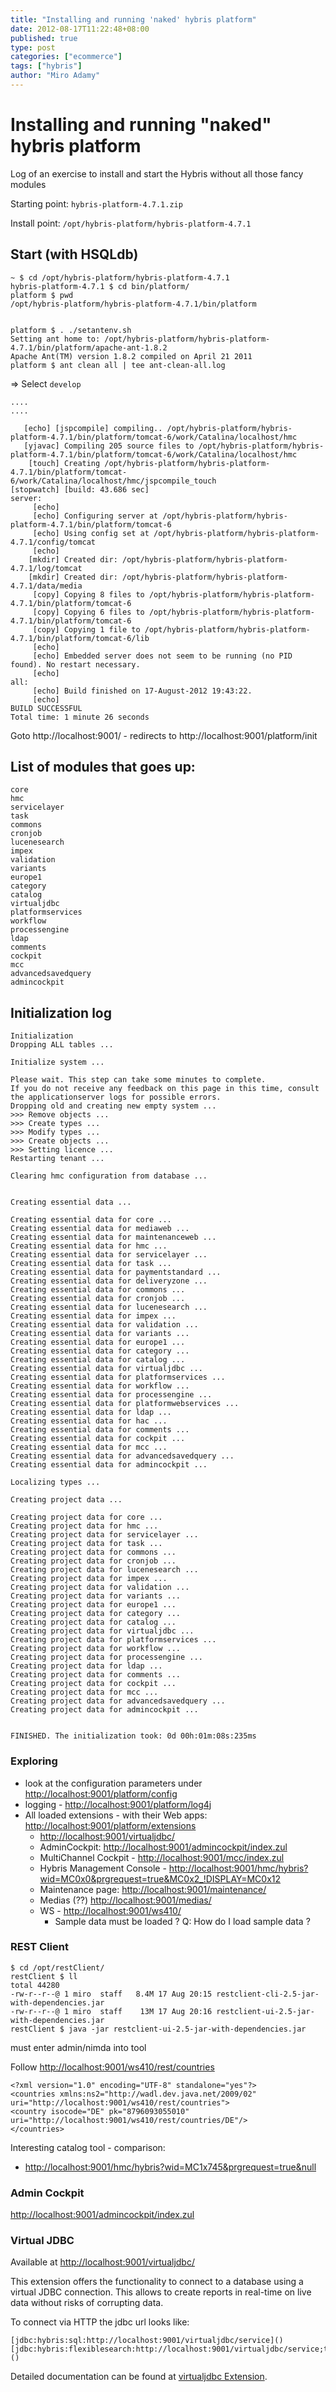 ```yaml
---
title: "Installing and running 'naked' hybris platform"
date: 2012-08-17T11:22:48+08:00
published: true
type: post
categories: ["ecommerce"]
tags: ["hybris"]
author: "Miro Adamy"
---
```


# Installing and running "naked" hybris platform

Log of an exercise to install and start the Hybris without all those fancy modules

Starting point: `hybris-platform-4.7.1.zip` 

Install point: `/opt/hybris-platform/hybris-platform-4.7.1`

## Start (with HSQLdb)

```
~ $ cd /opt/hybris-platform/hybris-platform-4.7.1
hybris-platform-4.7.1 $ cd bin/platform/
platform $ pwd
/opt/hybris-platform/hybris-platform-4.7.1/bin/platform
 
 
platform $ . ./setantenv.sh
Setting ant home to: /opt/hybris-platform/hybris-platform-4.7.1/bin/platform/apache-ant-1.8.2
Apache Ant(TM) version 1.8.2 compiled on April 21 2011
platform $ ant clean all | tee ant-clean-all.log
```

=> Select `develop`

```
....
....
   
   [echo] [jspcompile] compiling.. /opt/hybris-platform/hybris-platform-4.7.1/bin/platform/tomcat-6/work/Catalina/localhost/hmc
   [yjavac] Compiling 205 source files to /opt/hybris-platform/hybris-platform-4.7.1/bin/platform/tomcat-6/work/Catalina/localhost/hmc
    [touch] Creating /opt/hybris-platform/hybris-platform-4.7.1/bin/platform/tomcat-6/work/Catalina/localhost/hmc/jspcompile_touch
[stopwatch] [build: 43.686 sec]
server:
     [echo]
     [echo] Configuring server at /opt/hybris-platform/hybris-platform-4.7.1/bin/platform/tomcat-6
     [echo] Using config set at /opt/hybris-platform/hybris-platform-4.7.1/config/tomcat
     [echo]            
    [mkdir] Created dir: /opt/hybris-platform/hybris-platform-4.7.1/log/tomcat
    [mkdir] Created dir: /opt/hybris-platform/hybris-platform-4.7.1/data/media
     [copy] Copying 8 files to /opt/hybris-platform/hybris-platform-4.7.1/bin/platform/tomcat-6
     [copy] Copying 6 files to /opt/hybris-platform/hybris-platform-4.7.1/bin/platform/tomcat-6
     [copy] Copying 1 file to /opt/hybris-platform/hybris-platform-4.7.1/bin/platform/tomcat-6/lib
     [echo]
     [echo] Embedded server does not seem to be running (no PID found). No restart necessary.
     [echo]                        
all:
     [echo] Build finished on 17-August-2012 19:43:22.
     [echo]        
BUILD SUCCESSFUL
Total time: 1 minute 26 seconds
```

Goto http://localhost:9001/ - redirects to http://localhost:9001/platform/init

## List of modules that goes up:

```
core
hmc
servicelayer
task
commons
cronjob
lucenesearch
impex
validation
variants
europe1
category
catalog
virtualjdbc
platformservices
workflow
processengine
ldap
comments
cockpit
mcc
advancedsavedquery
admincockpit
```

## Initialization log

```
Initialization
Dropping ALL tables ...
 
Initialize system ...
 
Please wait. This step can take some minutes to complete.
If you do not receive any feedback on this page in this time, consult the applicationserver logs for possible errors.
Dropping old and creating new empty system ...
>>> Remove objects ...
>>> Create types ...
>>> Modify types ...
>>> Create objects ...
>>> Setting licence ...
Restarting tenant ...
 
Clearing hmc configuration from database ...
 
 
Creating essential data ...
 
Creating essential data for core ...
Creating essential data for mediaweb ...
Creating essential data for maintenanceweb ...
Creating essential data for hmc ...
Creating essential data for servicelayer ...
Creating essential data for task ...
Creating essential data for paymentstandard ...
Creating essential data for deliveryzone ...
Creating essential data for commons ...
Creating essential data for cronjob ...
Creating essential data for lucenesearch ...
Creating essential data for impex ...
Creating essential data for validation ...
Creating essential data for variants ...
Creating essential data for europe1 ...
Creating essential data for category ...
Creating essential data for catalog ...
Creating essential data for virtualjdbc ...
Creating essential data for platformservices ...
Creating essential data for workflow ...
Creating essential data for processengine ...
Creating essential data for platformwebservices ...
Creating essential data for ldap ...
Creating essential data for hac ...
Creating essential data for comments ...
Creating essential data for cockpit ...
Creating essential data for mcc ...
Creating essential data for advancedsavedquery ...
Creating essential data for admincockpit ...
 
Localizing types ...
 
Creating project data ...
 
Creating project data for core ...
Creating project data for hmc ...
Creating project data for servicelayer ...
Creating project data for task ...
Creating project data for commons ...
Creating project data for cronjob ...
Creating project data for lucenesearch ...
Creating project data for impex ...
Creating project data for validation ...
Creating project data for variants ...
Creating project data for europe1 ...
Creating project data for category ...
Creating project data for catalog ...
Creating project data for virtualjdbc ...
Creating project data for platformservices ...
Creating project data for workflow ...
Creating project data for processengine ...
Creating project data for ldap ...
Creating project data for comments ...
Creating project data for cockpit ...
Creating project data for mcc ...
Creating project data for advancedsavedquery ...
Creating project data for admincockpit ...
 
 
FINISHED. The initialization took: 0d 00h:01m:08s:235ms
```

### Exploring

* look at the configuration parameters under <http://localhost:9001/platform/config>
* logging - <http://localhost:9001/platform/log4j>
* All loaded extensions - with their Web apps: <http://localhost:9001/platform/extensions>
  * <http://localhost:9001/virtualjdbc/>
  * AdminCockpit: <http://localhost:9001/admincockpit/index.zul>
  * MultiChannel Cockpit - <http://localhost:9001/mcc/index.zul>
  * Hybris Management Console - [http://localhost:9001/hmc/hybris?wid=MC0x0&prgrequest=true&MC0x2\_!DISPLAY=MC0x12](http://localhost:9001/hmc/hybris?wid=MC0x0&prgrequest=true&MC0x2_!DISPLAY=MC0x12)
  * Maintenance page: <http://localhost:9001/maintenance/>
  * Medias (??) <http://localhost:9001/medias/>
  * WS - <http://localhost:9001/ws410/>
    * Sample data must be loaded ? Q: How do I load sample data ?

### REST Client

```
$ cd /opt/restClient/
restClient $ ll
total 44280
-rw-r--r--@ 1 miro  staff   8.4M 17 Aug 20:15 restclient-cli-2.5-jar-with-dependencies.jar
-rw-r--r--@ 1 miro  staff    13M 17 Aug 20:16 restclient-ui-2.5-jar-with-dependencies.jar
restClient $ java -jar restclient-ui-2.5-jar-with-dependencies.jar
```

must enter admin/nimda into tool

Follow <http://localhost:9001/ws410/rest/countries>

```
<?xml version="1.0" encoding="UTF-8" standalone="yes"?>
<countries xmlns:ns2="http://wadl.dev.java.net/2009/02" uri="http://localhost:9001/ws410/rest/countries">
<country isocode="DE" pk="8796093055010" uri="http://localhost:9001/ws410/rest/countries/DE"/>
</countries>
```


Interesting catalog tool - comparison:

* <http://localhost:9001/hmc/hybris?wid=MC1x745&prgrequest=true&null>

### Admin Cockpit

<http://localhost:9001/admincockpit/index.zul>

### Virtual JDBC

Available at <http://localhost:9001/virtualjdbc/>

This extension offers the functionality to connect to a database using a virtual JDBC connection.
This allows to create reports in real-time on live data without risks of corrupting data.

To connect via HTTP the jdbc url looks like:

```
[jdbc:hybris:sql:http://localhost:9001/virtualjdbc/service]()
[jdbc:hybris:flexiblesearch:http://localhost:9001/virtualjdbc/service;tenant=master]()
```

Detailed documentation can be found at [virtualjdbc Extension](https://wiki.hybris.com/x/waEFAw).

